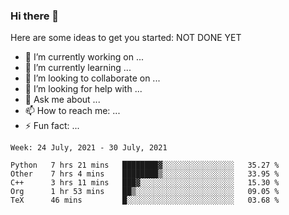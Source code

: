 ### Hi there 👋


Here are some ideas to get you started:
NOT DONE YET
- 🔭 I’m currently working on ...
- 🌱 I’m currently learning ...
- 👯 I’m looking to collaborate on ...
- 🤔 I’m looking for help with ...
- 💬 Ask me about ...
- 📫 How to reach me: ...
- ⚡ Fun fact: ...

<!--START_SECTION:waka-->
```text
Week: 24 July, 2021 - 30 July, 2021

Python   7 hrs 21 mins   ████████▓░░░░░░░░░░░░░░░░   35.27 % 
Other    7 hrs 4 mins    ████████▒░░░░░░░░░░░░░░░░   33.95 % 
C++      3 hrs 11 mins   ███▓░░░░░░░░░░░░░░░░░░░░░   15.30 % 
Org      1 hr 53 mins    ██▒░░░░░░░░░░░░░░░░░░░░░░   09.05 % 
TeX      46 mins         █░░░░░░░░░░░░░░░░░░░░░░░░   03.68 % 
```
<!--END_SECTION:waka-->
